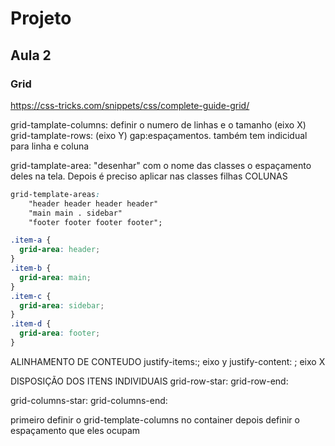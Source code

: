 # Projeto

## Aula 2

### Grid

https://css-tricks.com/snippets/css/complete-guide-grid/

grid-tamplate-columns: definir o numero de linhas e o tamanho (eixo X)
grid-tamplate-rows: (eixo Y)
gap:espaçamentos. também tem indicidual para linha e coluna

grid-tamplate-area: "desenhar" com o nome das classes o espaçamento deles na tela. Depois é preciso aplicar nas classes filhas COLUNAS

```CSS
grid-template-areas: 
    "header header header header"
    "main main . sidebar"
    "footer footer footer footer";

.item-a {
  grid-area: header;
}
.item-b {
  grid-area: main;
}
.item-c {
  grid-area: sidebar;
}
.item-d {
  grid-area: footer;
}

```

ALINHAMENTO DE CONTEUDO
justify-items:; eixo y
justify-content: ; eixo X

DISPOSIÇÃO DOS ITENS INDIVIDUAIS
grid-row-star:
grid-row-end:

grid-columns-star:
grid-columns-end:

primeiro definir o grid-template-columns no container
depois definir o espaçamento que eles ocupam 